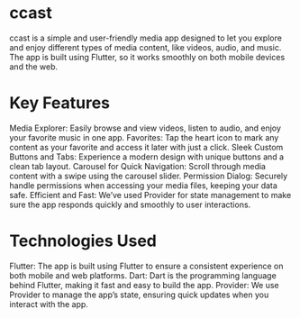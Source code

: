 # ccast
ccast is a simple and user-friendly media app designed to let you explore and enjoy different types of media content, like videos, audio, and music. The app is built using Flutter, so it works smoothly on both mobile devices and the web.
# Key Features
Media Explorer:
Easily browse and view videos, listen to audio, and enjoy your favorite music in one app.
Favorites:
Tap the heart icon to mark any content as your favorite and access it later with just a click.
Sleek Custom Buttons and Tabs:
Experience a modern design with unique buttons and a clean tab layout.
Carousel for Quick Navigation:
Scroll through media content with a swipe using the carousel slider.
Permission Dialog:
Securely handle permissions when accessing your media files, keeping your data safe.
Efficient and Fast: 
We’ve used Provider for state management to make sure the app responds quickly and smoothly to user interactions.
# Technologies Used
Flutter: The app is built using Flutter to ensure a consistent experience on both mobile and web platforms.
Dart: Dart is the programming language behind Flutter, making it fast and easy to build the app.
Provider: We use Provider to manage the app’s state, ensuring quick updates when you interact with the app.
